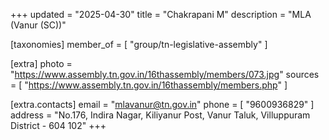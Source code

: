 +++
updated = "2025-04-30"
title = "Chakrapani  M"
description = "MLA (Vanur (SC))"

[taxonomies]
member_of = [
    "group/tn-legislative-assembly"
]

[extra]
photo = "https://www.assembly.tn.gov.in/16thassembly/members/073.jpg"
sources = [
    "https://www.assembly.tn.gov.in/16thassembly/members.php"
]

[extra.contacts]
email = "mlavanur@tn.gov.in"
phone = [
    "9600936829"
]
address = "No.176, Indira Nagar, Kiliyanur  Post, Vanur Taluk, Villuppuram District - 604 102"
+++
